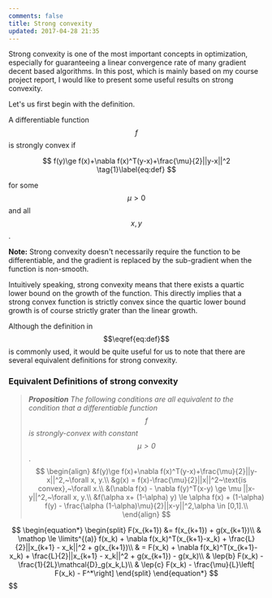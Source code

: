 ```yaml
---
comments: false
title: Strong convexity
updated: 2017-04-28 21:35
---
```


Strong convexity is one of the most important concepts in optimization, especially for guaranteeing a linear convergence rate of many gradient decent based algorithms. In this post, which is mainly based on my course project report, I would like to present some useful results on strong convexity. 

Let's us first begin with the definition. 

A differentiable function $$f$$ is strongly convex if 

$$
f(y)\ge f(x)+\nabla f(x)^T(y-x)+\frac{\mu}{2}||y-x||^2 \tag{1}\label{eq:def}
$$

for some $$\mu > 0$$ and all $$x, y$$. 

**Note:** Strong convexity doesn't necessarily require the function to be differentiable, and the gradient is replaced by the sub-gradient when the function is non-smooth.

Intuitively speaking, strong convexity means that there exists a quartic lower bound on the growth of the function. This directly implies that a strong convex function is strictly convex since the quartic lower bound growth is of course strictly grater than the linear growth. 

Although the definition in $$\eqref{eq:def}$$ is commonly used, it would be quite useful for us to note that there are several equivalent definitions for strong convexity.

### Equivalent Definitions of strong convexity
> **_Proposition_** _The following conditions are all equivalent to the condition that a differentiable function $$f$$ is strongly-convex with constant $$\mu > 0$$_.
$$ \begin{align}
		&f(y)\ge f(x)+\nabla f(x)^T(y-x)+\frac{\mu}{2}||y-x||^2,~\forall x, y.\\
		&g(x) = f(x)-\frac{\mu}{2}||x||^2~\text{is convex},~\forall x.\\
		&(\nabla f(x) - \nabla f(y)^T(x-y) \ge \mu ||x-y||^2,~\forall x, y.\\
		&f(\alpha x+ (1-\alpha) y) \le \alpha f(x) + (1-\alpha) f(y) - \frac{\alpha (1-\alpha)\mu}{2}||x-y||^2,\alpha \in [0,1].\\
	\end{align} $$



$$
\begin{equation*}
	\begin{split}
		F(x_{k+1}) &= f(x_{k+1}) + g(x_{k+1})\\
		& \mathop  \le \limits^{(a)} f(x_k) + \nabla f(x_k)^T(x_{k+1}-x_k) + \frac{L}{2}||x_{k+1} - x_k||^2 + g(x_{k+1})\\
		& = F(x_k) + \nabla f(x_k)^T(x_{k+1}-x_k) + \frac{L}{2}||x_{k+1} - x_k||^2 + g(x_{k+1}) - g(x_k)\\
		& \lep{b} F(x_k) - \frac{1}{2L}\mathcal{D}_g(x_k,L)\\
		& \lep{c} F(x_k) - \frac{\mu}{L}\left[ F(x_k) - F^*\right]
	\end{split}
\end{equation*}
$$
$$
